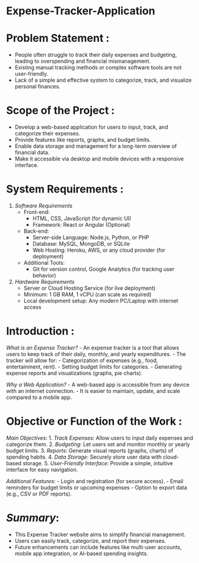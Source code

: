 # Expense-Tracker-Application
# Problem Statement :
  - People often struggle to track their daily expenses and budgeting, leading to overspending and financial mismanagement.
  - Existing manual tracking methods or complex software tools are not user-friendly.
  - Lack of a simple and effective system to categorize, track, and visualize personal finances.

# Scope of the Project :
  - Develop a web-based application for users to input, track, and categorize their expenses.
  - Provide features like reports, graphs, and budget limits.
  - Enable data storage and management for a long-term overview of financial data.
  - Make it accessible via desktop and mobile devices with a responsive interface.

# System Requirements :
   1. *Software Requirements*
       - Front-end: 
           - HTML, CSS, JavaScript (for dynamic UI)
           - Framework: React or Angular (Optional)
       - Back-end:
           - Server-side Language: Node.js, Python, or PHP
           - Database: MySQL, MongoDB, or SQLite
           - Web Hosting: Heroku, AWS, or any cloud provider (for deployment)
       - Additional Tools:
           - Git for version control, Google Analytics (for tracking user behavior)
   2. *Hardware Requirements*
       - Server or Cloud Hosting Service (for live deployment)
       - Minimum: 1 GB RAM, 1 vCPU (can scale as required)
       - Local development setup: Any modern PC/Laptop with internet access

# Introduction :
  *What is an Expense Tracker?*
     - An expense tracker is a tool that allows users to keep track of their daily, monthly, and yearly expenditures.
     - The tracker will allow for:
     - Categorization of expenses (e.g., food, entertainment, rent).
     - Setting budget limits for categories.
     - Generating expense reports and visualizations (graphs, pie charts).

  *Why a Web Application?*
     - A web-based app is accessible from any device with an internet connection.
     - It is easier to maintain, update, and scale compared to a mobile app.

# Objective or Function of the Work :
   *Main Objectives*:
      1. *Track Expenses*: Allow users to input daily expenses and categorize them.
      2. *Budgeting*: Let users set and monitor monthly or yearly budget limits.
      3. *Reports*: Generate visual reports (graphs, charts) of spending habits.
      4. *Data Storage*: Securely store user data with cloud-based storage.
      5. *User-Friendly Interface*: Provide a simple, intuitive interface for easy navigation.
  
   *Additional Features*:
     - Login and registration (for secure access).
     - Email reminders for budget limits or upcoming expenses
     - Option to export data (e.g., CSV or PDF reports).
 
# *Summary*:
  - This Expense Tracker website aims to simplify financial management.
  - Users can easily track, categorize, and report their expenses.
  - Future enhancements can include features like multi-user accounts, mobile app integration, or AI-based spending insights.



